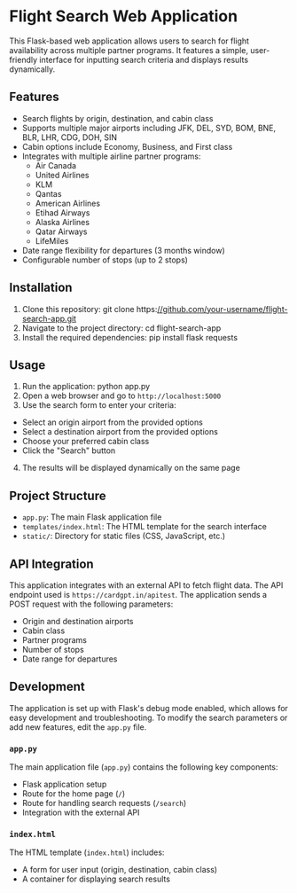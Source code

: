 # Flight Search Web Application

This Flask-based web application allows users to search for flight availability across multiple partner programs. It features a simple, user-friendly interface for inputting search criteria and displays results dynamically.

## Features

- Search flights by origin, destination, and cabin class
- Supports multiple major airports including JFK, DEL, SYD, BOM, BNE, BLR, LHR, CDG, DOH, SIN
- Cabin options include Economy, Business, and First class
- Integrates with multiple airline partner programs:
  - Air Canada
  - United Airlines
  - KLM
  - Qantas
  - American Airlines
  - Etihad Airways
  - Alaska Airlines
  - Qatar Airways
  - LifeMiles
- Date range flexibility for departures (3 months window)
- Configurable number of stops (up to 2 stops)

## Installation

1. Clone this repository: git clone https:[//github.com/your-username/flight-search-app.git](https://github.com/namita9/FlightSearch/blob/main/FlightSearch/app.py)
2.  Navigate to the project directory: cd flight-search-app
3.  Install the required dependencies: pip install flask requests

## Usage

1. Run the application: python app.py
2. Open a web browser and go to `http://localhost:5000`
3. Use the search form to enter your criteria:
- Select an origin airport from the provided options
- Select a destination airport from the provided options
- Choose your preferred cabin class
- Click the "Search" button
4. The results will be displayed dynamically on the same page

## Project Structure

- `app.py`: The main Flask application file
- `templates/index.html`: The HTML template for the search interface
- `static/`: Directory for static files (CSS, JavaScript, etc.)

## API Integration

This application integrates with an external API to fetch flight data. The API endpoint used is `https://cardgpt.in/apitest`. The application sends a POST request with the following parameters:

- Origin and destination airports
- Cabin class
- Partner programs
- Number of stops
- Date range for departures

## Development

The application is set up with Flask's debug mode enabled, which allows for easy development and troubleshooting. To modify the search parameters or add new features, edit the `app.py` file.

### `app.py`

The main application file (`app.py`) contains the following key components:

- Flask application setup
- Route for the home page (`/`)
- Route for handling search requests (`/search`)
- Integration with the external API

### `index.html`

The HTML template (`index.html`) includes:

- A form for user input (origin, destination, cabin class)
- A container for displaying search results

